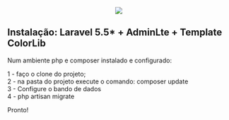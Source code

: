 <p align="center"><img src="https://laravel.com/assets/img/components/logo-laravel.svg"></p>


## Instalação: Laravel 5.5* + AdminLte + Template ColorLib

Num ambiente php e composer instalado e configurado:

1 - faço o clone do projeto; </br>
2 - na pasta do projeto execute o comando: composer update </br>
3 - Configure o bando de dados </br>
4 - php artisan migrate </br>

Pronto!
